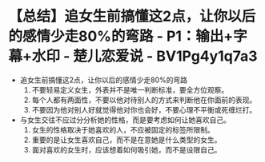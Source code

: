# 【总结】追女生前搞懂这2点，让你以后的感情少走80%的弯路 - P1：输出+字幕+水印 - 楚儿恋爱说 - BV1Pg4y1q7a3

-   追女生前搞懂这2点，让你以后的感情少走80%的弯路
    1.  不要轻易定义女生，外表并不是唯一判断标准，要全方位观察。
    2.  每个人都有两面性，不要以他对待别人的方式来判断他在你面前的表现。
    3.  不要因为他对别人好就觉得他对你也会好，不要心理不平衡或死缠烂打。
-   与女生交往不应过分分析她的性格，而是要考虑如何让她喜欢自己。
    1.  女生的性格取决于她喜欢的人，不应被固定的标签所限制。
    2.  重要的是让女生喜欢自己，而不是在意她是什么类型的女生。
    3.  面对喜欢的女生时，应该想着如何吸引她，而不是设限自己。